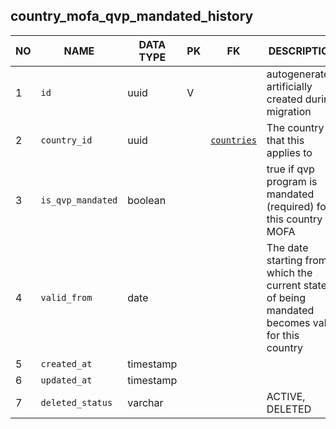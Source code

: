 country_mofa_qvp_mandated_history
----------------------------


NO | NAME | DATA TYPE | PK | FK | DESCRIPTION            
---|------|-----------|----|----|-------------
1|`id` | uuid | V |  | autogenerated, artificially created during migration
2|`country_id` | uuid |  | [`countries`](countries.md) | The country that this applies to
3|`is_qvp_mandated` | boolean |  |  | true if qvp program is mandated (required) for this country by MOFA
4|`valid_from` | date |  |  | The date starting from which the current state of being mandated becomes valid for this country
5|`created_at` | timestamp |  |  | 
6|`updated_at` | timestamp |  |  | 
7|`deleted_status` | varchar |  |  | ACTIVE, DELETED
